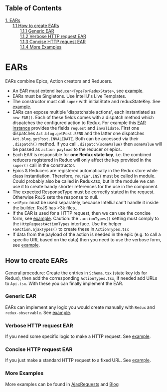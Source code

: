 ## Table of Contents
[1. EARs](#ears)<br>
&nbsp;&nbsp;&nbsp;&nbsp;&nbsp;&nbsp;[1.1 How to create EARs](#how-to-create-ears)<br>
&nbsp;&nbsp;&nbsp;&nbsp;&nbsp;&nbsp;&nbsp;&nbsp;&nbsp;&nbsp;&nbsp;&nbsp;[1.1.1 Generic EAR](#generic-ear)<br>
&nbsp;&nbsp;&nbsp;&nbsp;&nbsp;&nbsp;&nbsp;&nbsp;&nbsp;&nbsp;&nbsp;&nbsp;[1.1.2 Verbose HTTP request EAR](#verbose-http-request-ear)<br>
&nbsp;&nbsp;&nbsp;&nbsp;&nbsp;&nbsp;&nbsp;&nbsp;&nbsp;&nbsp;&nbsp;&nbsp;[1.1.3 Concise HTTP request EAR](#concise-http-request-ear)<br>
&nbsp;&nbsp;&nbsp;&nbsp;&nbsp;&nbsp;&nbsp;&nbsp;&nbsp;&nbsp;&nbsp;&nbsp;[1.1.4 More Examples](#more-examples)<br>
# EARs

EARs combine Epics, Action creators and Reducers.


* An EAR must extend `Reducer<TypeForReduxState>`, see [example](https://github.com/53rg3/retsplay/blob/master/es/src/modules/blog/editor/ears/UpdatePost.ear.tsx#L13). 
* EARs must be Singletons. Use IntelliJ's Live Templates.
* The constructor must call `super` with initialState and reduxStateKey. See [example](https://github.com/53rg3/retsplay/blob/master/es/src/modules/blog/editor/ears/UpdatePost.ear.tsx#L23). 
* EARs can expose multiple 'dispatchable actions', each instantiated as `new EAR()`. Each of these fields comes with a dispatch method which dispatches the configured action to Redux. For example this [EAR instance](https://github.com/53rg3/retsplay/blob/master/es/src/modules/blog/singlePost/ears/GetPost.ear.tsx) provides the fields `request` and `invalidate`. First one dispatches `Act.blog.getPost.SEND` and the latter one dispatches `Act.blog.getPost.INVALIDATE`. Both can be accessed via their `.dispatch()` method. If you call `.dispatch(someValue)` then `someValue` will be passed as `action payload` to the reducer or epics. 
* Each EAR is responsible for **one Redux state key**, i.e. the combined reducers registered in Redux will only affect the key provided in the `super()` call in the constructor.
* Epics & Reducers are registered automatically in the Redux store while class instantiation. Therefore, `YourEar.INST` must be called in module. Could probably also be called in Redux.tsx, but in the module we can use it to create handy shorter references for the use in the component.
* The expected ResponseType must be correctly stated in the request. Otherwise RxJS sets the response to null.
* `setEpic` must be used separately, because IntelliJ can't handle it inside the builder. RxJS has >3k files...
* If the EAR is used for a HTTP request, then we can use the concise form, see [example](https://github.com/53rg3/retsplay/blob/master/es/src/modules/blog/editor/ears/CreateNew.ear.tsx). Caution: the `.actionTypes()` setting must comply to the `HttpRequestActionTypes` interface. Use the helper `FSAction.ajaxTypes()` to create these in `ActionTypes.tsx`
* If data from the payload of the action is needed in the epic (e.g. to call a specific URL based on the data) then you need to use the verbose form, see [example](https://github.com/53rg3/retsplay/blob/master/es/src/modules/blog/editor/ears/UpdatePost.ear.tsx#L31x). 


## How to create EARs

General procedure: Create the entries in `Schema.tsx` (state key ids for Redux), then add the corresponding `ActionTypes.tsx`, if needed add URLs to `Api.tsx`. With these you can finally implement the EAR.

### Generic EAR

EARs can implement any logic you would create manually with `Redux` and `redux-observable`. See [example](https://github.com/53rg3/retsplay/blob/master/es/src/modules/counter/ears/Counter.ear.tsx). 

### Verbose HTTP request EAR

If you need some specific logic to make a HTTP request. See [example](https://github.com/53rg3/retsplay/blob/master/es/src/modules/blog/editor/ears/UpdatePost.ear.tsx). 

### Concise HTTP request EAR

If you just make a standard HTTP request to a fixed URL. See [example](https://github.com/53rg3/retsplay/blob/master/es/src/modules/blog/editor/ears/CreateNew.ear.tsx). 

### More Examples

More examples can be found in [AjaxRequests](/es/src/modules/ajaxexample) and [Blog](/es/src/modules/blog)

